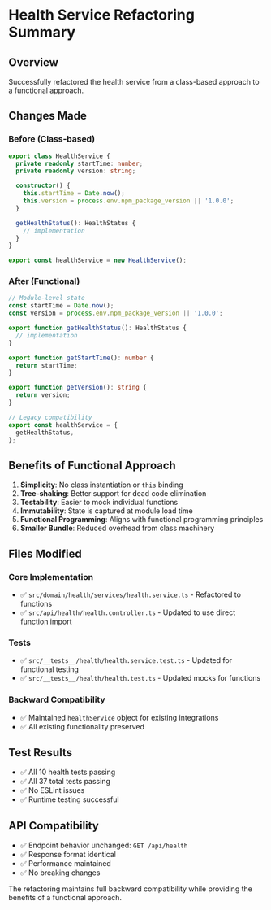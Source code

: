 # Health Service Refactoring Summary

## Overview

Successfully refactored the health service from a class-based approach to a functional approach.

## Changes Made

### Before (Class-based)

```typescript
export class HealthService {
  private readonly startTime: number;
  private readonly version: string;

  constructor() {
    this.startTime = Date.now();
    this.version = process.env.npm_package_version || '1.0.0';
  }

  getHealthStatus(): HealthStatus {
    // implementation
  }
}

export const healthService = new HealthService();
```

### After (Functional)

```typescript
// Module-level state
const startTime = Date.now();
const version = process.env.npm_package_version || '1.0.0';

export function getHealthStatus(): HealthStatus {
  // implementation
}

export function getStartTime(): number {
  return startTime;
}

export function getVersion(): string {
  return version;
}

// Legacy compatibility
export const healthService = {
  getHealthStatus,
};
```

## Benefits of Functional Approach

1. **Simplicity**: No class instantiation or `this` binding
2. **Tree-shaking**: Better support for dead code elimination
3. **Testability**: Easier to mock individual functions
4. **Immutability**: State is captured at module load time
5. **Functional Programming**: Aligns with functional programming principles
6. **Smaller Bundle**: Reduced overhead from class machinery

## Files Modified

### Core Implementation

- ✅ `src/domain/health/services/health.service.ts` - Refactored to functions
- ✅ `src/api/health/health.controller.ts` - Updated to use direct function import

### Tests

- ✅ `src/__tests__/health/health.service.test.ts` - Updated for functional testing
- ✅ `src/__tests__/health/health.test.ts` - Updated mocks for functions

### Backward Compatibility

- ✅ Maintained `healthService` object for existing integrations
- ✅ All existing functionality preserved

## Test Results

- ✅ All 10 health tests passing
- ✅ All 37 total tests passing
- ✅ No ESLint issues
- ✅ Runtime testing successful

## API Compatibility

- ✅ Endpoint behavior unchanged: `GET /api/health`
- ✅ Response format identical
- ✅ Performance maintained
- ✅ No breaking changes

The refactoring maintains full backward compatibility while providing the benefits of a functional approach.
